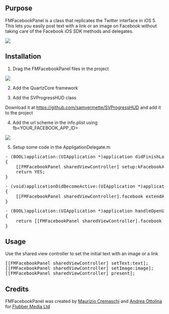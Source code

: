 Purpose
---

FMFacebookPanel is a class that replicates the Twitter interface in iOS 5.
This lets you easily post text with a link or an image on Facebook without taking care of the Facebook iOS SDK methods and delegates.

<img src="http://assets.flubbermedia.com/github/github-fmfacebookpanel-screen.png" />

Installation
---

1. Drag the FMFacebookPanel files in the project

  <img src="http://assets.flubbermedia.com/github/github-fmfacebookpanel-files.png" />

2. Add the QuartzCore framework

3. Add the SVProgressHUD class

  Download it at <a href="https://github.com/samvermette/SVProgressHUD">https://github.com/samvermette/SVProgressHUD</a> and add it to the project

4. Add the url scheme in the info.plist using fb<YOUR_FACEBOOK_APP_ID>

  <img src="http://assets.flubbermedia.com/github/github-fmfacebookpanel-plist.png" />

5. Setup some code in the AppligationDelegate.m

<pre>
- (BOOL)application:(UIApplication *)application didFinishLaunchingWithOptions:(NSDictionary *)launchOptions
{
    [[FMFacebookPanel sharedViewController] setup:kFacebookAppID];   
    return YES;
}
</pre>

<pre>
- (void)applicationDidBecomeActive:(UIApplication *)application
{    
    [[FMFacebookPanel sharedViewController].facebook extendAccessTokenIfNeeded];
}
</pre>

<pre>
- (BOOL)application:(UIApplication *)application handleOpenURL:(NSURL *)url
{    
    return [[FMFacebookPanel sharedViewController].facebook handleOpenURL:url];
}
</pre>

Usage
---

Use the shared view controller to set the initial text with an image or a link

<pre>
[[FMFacebookPanel sharedViewController] setText:text];
[[FMFacebookPanel sharedViewController] setImage:image];
[[FMFacebookPanel sharedViewController] present];
</pre>

Credits
---
FMFacebookPanel was created by <a href="#">Maurizio Cremaschi</a> and <a href="#">Andrea Ottolina</a> for <a href="#">Flubber Media Ltd</a>